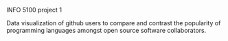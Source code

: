 INFO 5100 project 1

Data visualization of github users to compare and contrast the popularity of programming languages amongst open source software collaborators.